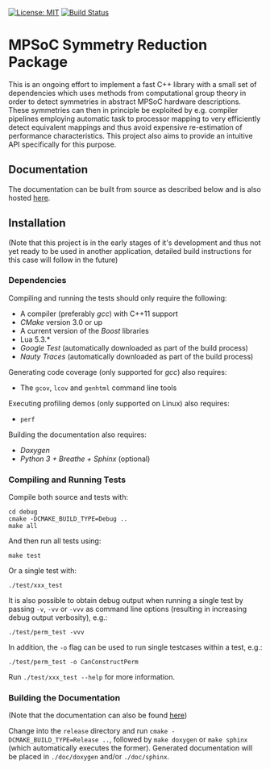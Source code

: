 [![License: MIT](https://img.shields.io/badge/License-MIT-yellow.svg)](https://opensource.org/licenses/MIT)
[![Build Status](https://travis-ci.com/Time0o/TUD_computational_group_theory.svg?branch=master)](https://travis-ci.com/Time0o/TUD_computational_group_theory)

# MPSoC Symmetry Reduction Package #

This is an ongoing effort to implement a fast C++ library with a small set of
dependencies which uses methods from computational group theory in order to
detect symmetries in abstract MPSoC hardware descriptions. These symmetries
can then in principle be exploited by e.g. compiler pipelines employing
automatic task to processor mapping to very efficiently detect equivalent
mappings and thus avoid expensive re-estimation of performance characteristics.
This project also aims to provide an intuitive API specifically for this
purpose.

## Documentation ##

The documentation can be built from source as described below and is also
hosted [here](https://time0o.github.io/TUD_computational_group_theory/).

## Installation ##

(Note that this project is in the early stages of it's development and thus
not yet ready to be used in another application, detailed build instructions
for this case will follow in the future)

### Dependencies ###

Compiling and running the tests should only require the following:
* A compiler (preferably _gcc_) with C++11 support
* _CMake_ version 3.0 or up
* A current version of the _Boost_ libraries
* Lua 5.3.*
* _Google Test_ (automatically downloaded as part of the build process)
* _Nauty Traces_ (automatically downloaded as part of the build process)

Generating code coverage (only supported for _gcc_) also requires:
* The `gcov`, `lcov` and `genhtml` command line tools

Executing profiling demos (only supported on Linux) also requires:
* `perf`

Building the documentation also requires:
* _Doxygen_
* _Python 3 + Breathe + Sphinx_ (optional)

### Compiling and Running Tests ###

Compile both source and tests with:

```
cd debug
cmake -DCMAKE_BUILD_TYPE=Debug ..
make all
```

And then run all tests using:

```
make test
```

Or a single test with:

```
./test/xxx_test
```

It is also possible to obtain debug output when running a single test
by passing `-v`, `-vv` or `-vvv` as command line options (resulting in
increasing debug output verbosity), e.g.:

```
./test/perm_test -vvv
```

In addition, the `-o` flag can be used to run single testcases within
a test, e.g.:

```
./test/perm_test -o CanConstructPerm
```

Run `./test/xxx_test --help` for more information.

### Building the Documentation ###

(Note that the documentation can also be found
[here](https://time0o.github.io/TUD_computational_group_theory/))

Change into the `release` directory and run `cmake -DCMAKE_BUILD_TYPE=Release
..`, followed by `make doxygen` or `make sphinx` (which automatically executes
the former). Generated documentation will be placed in `./doc/doxygen` and/or
`./doc/sphinx`.
